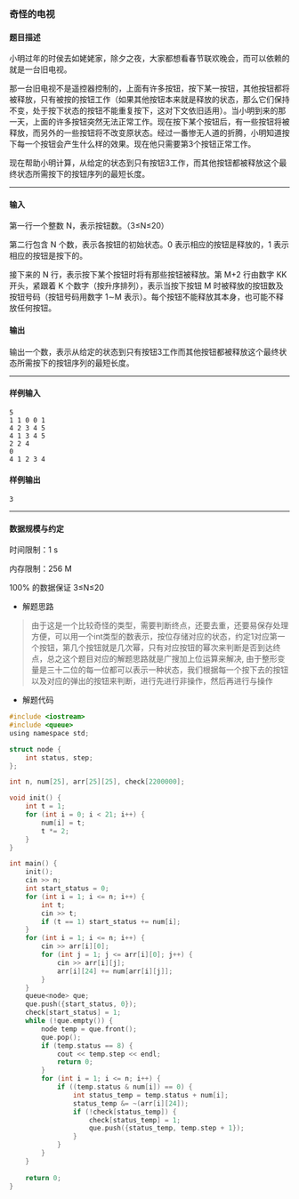 ### 奇怪的电视

#### 题目描述

 小明过年的时侯去如姥姥家，除夕之夜，大家都想看春节联欢晚会，而可以依赖的就是一台旧电视。

 那一台旧电视不是遥控器控制的，上面有许多按钮，按下某一按钮，其他按钮都将被释放，只有被按的按钮工作（如果其他按钮本来就是释放的状态，那么它们保持不变，处于按下状态的按钮不能重复按下，这对下文依旧适用）。当小明到来的那一天，上面的许多按钮突然无法正常工作。现在按下某个按钮后，有一些按钮将被释放，而另外的一些按钮将不改变原状态。经过一番惨无人道的折腾，小明知道按下每一个按钮会产生什么样的效果。现在他只需要第3个按钮正常工作。

 现在帮助小明计算，从给定的状态到只有按钮3工作，而其他按钮都被释放这个最终状态所需按下的按钮序列的最短长度。

------

#### 输入

 第一行一个整数 N，表示按钮数。（3≤N≤20）

 第二行包含 N 个数，表示各按钮的初始状态。0 表示相应的按钮是释放的，1 表示相应的按钮是按下的。

 接下来的 N 行，表示按下某个按钮时将有那些按钮被释放。第 M+2 行由数字 KK 开头，紧跟着 K 个数字（按升序排列），表示当按下按钮 M 时被释放的按钮数及按钮号码（按钮号码用数字 1∼M 表示）。每个按钮不能释放其本身，也可能不释放任何按钮。

#### 输出

 输出一个数，表示从给定的状态到只有按钮3工作而其他按钮都被释放这个最终状态所需按下的按钮序列的最短长度。

------

#### 样例输入

```
5
1 1 0 0 1
4 2 3 4 5
4 1 3 4 5
2 2 4
0
4 1 2 3 4
```

#### 样例输出

```
3
```

------

#### 数据规模与约定

 时间限制：1 s

 内存限制：256 M

 100% 的数据保证 3≤N≤20

- 解题思路

>  由于这是一个比较奇怪的类型，需要判断终点，还要去重，还要易保存处理方便，可以用一个int类型的数表示，按位存储对应的状态，约定1对应第一个按钮，第几个按钮就是几次幂，只有对应按钮的幂次来判断是否到达终点，总之这个题目对应的解题思路就是广搜加上位运算来解决, 由于整形变量是三十二位的每一位都可以表示一种状态，我们根据每一个按下去的按钮以及对应的弹出的按钮来判断，进行先进行非操作，然后再进行与操作

- 解题代码

``` c
#include <iostream>
#include <queue>
using namespace std;

struct node {
	int status, step;
};

int n, num[25], arr[25][25], check[2200000];

void init() {
	int t = 1; 
	for (int i = 0; i < 21; i++) {
		num[i] = t;
		t *= 2;
	}
}

int main() {
	init();
	cin >> n;
	int start_status = 0;
	for (int i = 1; i <= n; i++) {
		int t;
		cin >> t;
		if (t == 1) start_status += num[i];
	}
	for (int i = 1; i <= n; i++) {
		cin >> arr[i][0];
		for (int j = 1; j <= arr[i][0]; j++) {
			cin >> arr[i][j];
			arr[i][24] += num[arr[i][j]];
		}
	}
	queue<node> que;
	que.push({start_status, 0}); 
	check[start_status] = 1;
	while (!que.empty()) {
		node temp = que.front();
		que.pop();
		if (temp.status == 8) {
			cout << temp.step << endl;
			return 0;
		}
		for (int i = 1; i <= n; i++) {
			if ((temp.status & num[i]) == 0) {
				int status_temp = temp.status + num[i];
				status_temp &= ~(arr[i][24]);
				if (!check[status_temp]) {
					check[status_temp] = 1;
					que.push({status_temp, temp.step + 1});
				}
			}
		} 
	}
	
	return 0;
}
```

